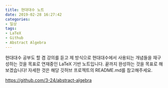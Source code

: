 ```yaml
---
title: 현대대수 노트
date: 2019-02-28 16:27:42
categories:
- 일상
tags:
- LaTeX
- Github
- Abstract Algebra
---
```


현대대수 공부도 할 겸 강의를 듣고 제 방식으로 현대대수에서 사용되는 개념들을 재구성하는 것을 목표로 연재중인 LaTeX 기반 노트입니다. 끝까지 완성하는 것을 목표로 해보겠습니다! 자세한 것은 해당 깃허브 프로젝트의 README.md를 참고해주세요.

https://github.com/3-24/abstract-algebra

